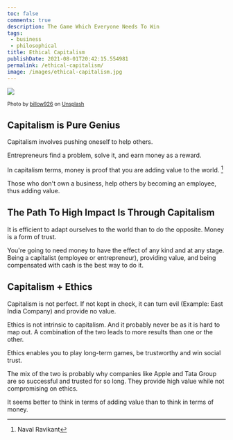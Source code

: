 ```yaml
---
toc: false
comments: true
description: The Game Which Everyone Needs To Win
tags:
 - business
 - philosophical
title: Ethical Capitalism
publishDate: 2021-08-01T20:42:15.554981
permalink: /ethical-capitalism/
image: /images/ethical-capitalism.jpg
---
```

![](/images/ethical-capitalism.jpg)

<sub>Photo by <a href="https://unsplash.com/@billow926?utm_source=unsplash&amp;utm_medium=referral&amp;utm_content=creditCopyText">billow926</a> on <a href="https://unsplash.com/s/photos/market?utm_source=unsplash&amp;utm_medium=referral&amp;utm_content=creditCopyText">Unsplash</a></sub>

## Capitalism is Pure Genius

Capitalism involves pushing oneself to help others.

Entrepreneurs find a problem, solve it, and earn money as a reward.

In capitalism terms, money is proof that you are adding value to the world. [^1]

Those who don't own a business, help others by becoming an employee, thus adding value.

## The Path To High Impact Is Through Capitalism

It is efficient to adapt ourselves to the world than to do the opposite. Money is a form of trust.

You're going to need money to have the effect of any kind and at any stage. Being a capitalist (employee or entrepreneur), providing value, and being compensated with cash is the best way to do it.

## Capitalism + Ethics

Capitalism is not perfect. If not kept in check, it can turn evil (Example: East India Company) and provide no value.

Ethics is not intrinsic to capitalism. And it probably never be as it is hard to map out. A combination of the two leads to more results than one or the other.

Ethics enables you to play long-term games, be trustworthy and win social trust.

The mix of the two is probably why companies like Apple and Tata Group are so successful and trusted for so long. They provide high value while not compromising on ethics.

It seems better to think in terms of adding value than to think in terms of money.

[^1]: Naval Ravikant